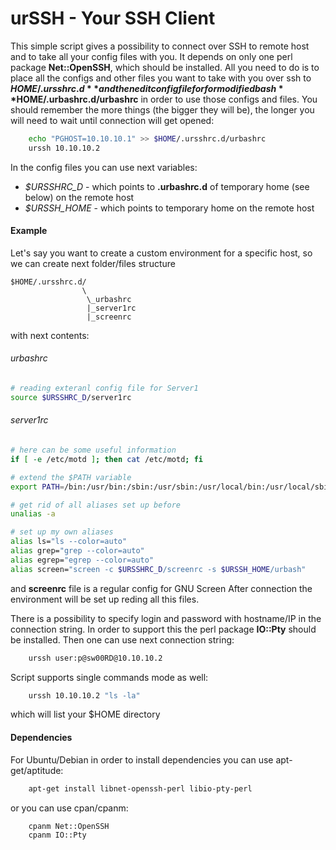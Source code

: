 urSSH - Your SSH Client
========================

This simple script gives a possibility to connect over SSH to remote host and to take all your
config files with you. It depends on only one perl package **Net::OpenSSH**, which  should be installed. 
All you need to do is to place all the configs and other files you want to take with you 
over ssh to **$HOME/.ursshrc.d** and then edit config file for for modified bash **$HOME/.urbashrc.d/urbashrc**
in order to use those configs and files.
You should remember the more things (the bigger they will be), the longer you will need to wait until connection 
will get opened:

```bash
    echo "PGHOST=10.10.10.1" >> $HOME/.ursshrc.d/urbashrc
    urssh 10.10.10.2
```
In the config files you can use next variables:
* *$URSSHRC_D* - which points to  **.urbashrc.d** of temporary home (see below) on the remote host
* *$URSSH_HOME* - which points to temporary home on the remote host

#### Example
Let's say you want to create a custom environment for a specific host, so we can create next folder/files structure

```
$HOME/.ursshrc.d/
                \
                 \_urbashrc
                 |_server1rc
                 |_screenrc
```

with next contents:

###### urbashrc

```bash
# reading exteranl config file for Server1
source $URSSHRC_D/server1rc

```

###### server1rc

```bash
# here can be some useful information
if [ -e /etc/motd ]; then cat /etc/motd; fi

# extend the $PATH variable 
export PATH=/bin:/usr/bin:/sbin:/usr/sbin:/usr/local/bin:/usr/local/sbin

# get rid of all aliases set up before 
unalias -a

# set up my own aliases 
alias ls="ls --color=auto"
alias grep="grep --color=auto"
alias egrep="egrep --color=auto"
alias screen="screen -c $URSSHRC_D/screenrc -s $URSSH_HOME/urbash"
```

and **screenrc** file is a regular config for GNU Screen
After connection the environment will be set up reding all this files.

There is a possibility to specify login and password with hostname/IP in the connection string. In order 
to support this the perl package **IO::Pty** should be installed. Then one can use next connection string:

```bash
    urssh user:p@sw00RD@10.10.10.2
```

Script supports single commands mode as well:

```bash
    urssh 10.10.10.2 "ls -la"
```

which will list your $HOME directory

#### Dependencies 

For Ubuntu/Debian in order to install dependencies you can use apt-get/aptitude:

```bash
    apt-get install libnet-openssh-perl libio-pty-perl
```

or you can use cpan/cpanm:

```bash
    cpanm Net::OpenSSH
    cpanm IO::Pty
```
